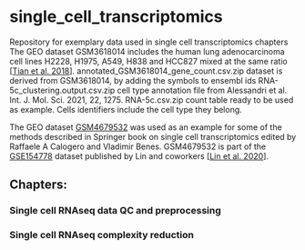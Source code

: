 # single_cell_transcriptomics
Repository for exemplary data used in single cell transcriptomics chapters
The GEO dataset GSM3618014 includes the human lung adenocarcinoma cell lines H2228, H1975, A549, H838 and HCC827 mixed at the same ratio [[Tian et al. 2018](https://pubmed.ncbi.nlm.nih.gov/30096152/)]. annotated_GSM3618014_gene_count.csv.zip dataset is derived from GSM3618014, by adding the symbols to ensembl ids
RNA-5c_clustering.output.csv.zip cell type annotation file from Alessandri et al. Int. J. Mol. Sci. 2021, 22, 1275.
RNA-5c.csv.zip count table ready to be used as example. Cells identifiers include the cell type they belong.

The GEO dataset [GSM4679532](https://www.ncbi.nlm.nih.gov/geo/query/acc.cgi?acc=GSM4679532) was used as an example for some of the methods described in Springer book on single cell transcriptomics edited by Raffaele A Calogero and Vladimir Benes. GSM4679532 is part of the [GSE154778](https://www.ncbi.nlm.nih.gov/geo/query/acc.cgi?acc=GSE154778) dataset published by Lin and coworkers [[Lin et al. 2020](https://pubmed.ncbi.nlm.nih.gov/32988401/)].
## Chapters:
### Single cell RNAseq data QC and preprocessing
### Single cell RNAseq complexity reduction
